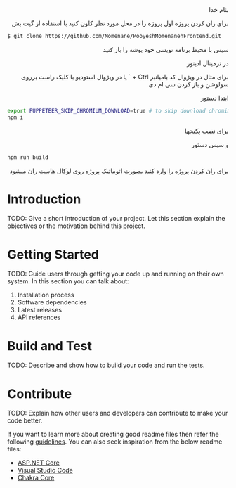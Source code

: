 <div dir=rtl>
بنام خدا

برای ران کردن پروژه اول پروژه را در محل مورد نظر کلون کنید با استفاده از گیت بش

</div>

```bash
$ git clone https://github.com/Momenane/PooyeshMomenanehFrontend.git
```

<div dir=rtl>
سپس با محیط برنامه نویسی خود پوشه را باز کنید

در ترمینال ادیتور

برای مثال در ویژوال کد بامیانبر 
Ctrl + `
یا در ویژوال استودیو
با کلیک راست برروی سولوشن و باز کردن سی ام دی

ابتدا دستور

</div>

```bash
export PUPPETEER_SKIP_CHROMIUM_DOWNLOAD=true # to skip download chromimum
npm i
```

<div dir=rtl>
برای نصب پکیجها

و سپس دستور

</div>

```bash
npm run build
```
<div dir=rtl>
برای ران کردن پروژه را وارد کنید
بصورت اتوماتیک پروژه روی لوکال هاست ران میشود
</div>



# Introduction 
TODO: Give a short introduction of your project. Let this section explain the objectives or the motivation behind this project. 

# Getting Started
TODO: Guide users through getting your code up and running on their own system. In this section you can talk about:
1.	Installation process
2.	Software dependencies
3.	Latest releases
4.	API references

# Build and Test
TODO: Describe and show how to build your code and run the tests. 

# Contribute
TODO: Explain how other users and developers can contribute to make your code better. 

If you want to learn more about creating good readme files then refer the following [guidelines](https://www.visualstudio.com/en-us/docs/git/create-a-readme). You can also seek inspiration from the below readme files:
- [ASP.NET Core](https://github.com/aspnet/Home)
- [Visual Studio Code](https://github.com/Microsoft/vscode)
- [Chakra Core](https://github.com/Microsoft/ChakraCore)
